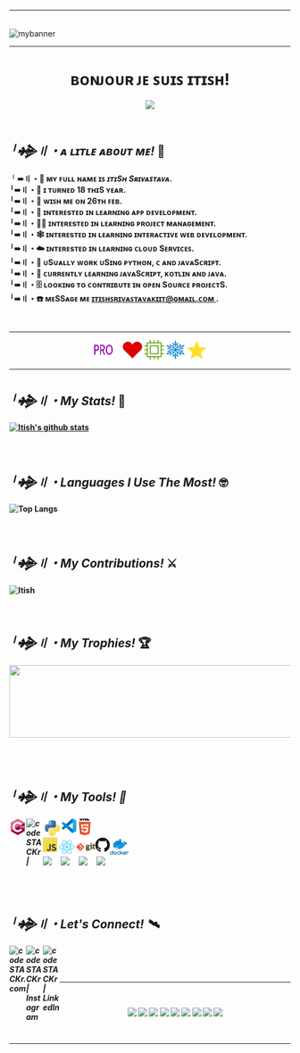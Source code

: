 -------
<br/>
<img align="center" alt="mybanner" src="https://i.postimg.cc/FR00q4XX/Purple-and-Blue-Gradient-Memphis-Live-Stream-Linkedin-Banner-1.png"/> 
<br/>

-------
<h1 align="center"><b/>ʙᴏɴᴊᴏᴜʀ ᴊᴇ ꜱᴜɪꜱ ɪᴛɪꜱʜ!</h1>
<p align="center"><img src="https://img.shields.io/badge/Co--Founder%2FLead-CodeHolic's%20Point-orange" /><br/><br/>
</p>

  <h2 align="left"><b><i>╵𒄉〢・ᴀ ʟɪᴛʟᴇ ᴀʙᴏᴜᴛ ᴍᴇ!</b></i> 🤩 </h2>
  <p align="left">
  ╵➠〢・👦 ᴍʏ ꜰᴜʟʟ ɴᴀᴍᴇ ɪꜱ <b><i>ɪᴛɪSʜ Sʀɪᴠᴀꜱᴛᴀᴠᴀ</b></i>. <br/>
  ╵➠〢・🧓 ɪ ᴛᴜʀɴᴇᴅ <b>18</b> ᴛʜɪS ʏᴇᴀʀ. <br/>
  ╵➠〢・🎂 ᴡɪꜱʜ ᴍᴇ ᴏɴ <b>26ᴛʜ ꜰᴇʙ</b>.<br/>
  ╵➠〢・💠 ɪɴᴛᴇʀᴇsᴛᴇᴅ ɪɴ ʟᴇᴀʀɴɪɴɢ <b>ᴀᴘᴘ ᴅᴇᴠᴇʟᴏᴘᴍᴇɴᴛ.</b></br>
  ╵➠〢・👨‍⚖️ ɪɴᴛᴇʀᴇsᴛᴇᴅ ɪɴ ʟᴇᴀʀɴɪɴɢ <b>ᴘʀᴏᴊᴇᴄᴛ ᴍᴀɴᴀɢᴇᴍᴇɴᴛ.</b><br/>
  ╵➠〢・🕸️ ɪɴᴛᴇʀᴇsᴛᴇᴅ ɪɴ ʟᴇᴀʀɴɪɴɢ <b>ɪɴᴛᴇʀᴀᴄᴛɪᴠᴇ ᴡᴇʙ ᴅᴇᴠᴇʟᴏᴘᴍᴇɴᴛ.</b><br/>
  ╵➠〢・☁️ ɪɴᴛᴇʀᴇsᴛᴇᴅ ɪɴ ʟᴇᴀʀɴɪɴɢ <b>ᴄʟᴏᴜᴅ Sᴇʀᴠɪᴄᴇꜱ.</b><br/>
  ╵➠〢・🧰 ᴜSᴜᴀʟʟʏ ᴡᴏʀᴋ ᴜSɪɴɢ <b>ᴘʏᴛʜᴏɴ</b>, <b>ᴄ</b> ᴀɴᴅ <b>ᴊᴀᴠᴀSᴄʀɪᴘᴛ</b>. <br/>
  ╵➠〢・📂 ᴄᴜʀʀᴇɴᴛʟʏ ʟᴇᴀʀɴɪɴɢ <b>ᴊᴀᴠᴀSᴄʀɪᴘᴛ</b>, <b>ᴋᴏᴛʟɪɴ</b> ᴀɴᴅ <b>ᴊᴀᴠᴀ</b>. <br/>
  ╵➠〢・🗄️ ʟᴏᴏᴋɪɴɢ ᴛᴏ ᴄᴏɴᴛʀɪʙᴜᴛᴇ ɪɴ <b>ᴏᴘᴇɴ Sᴏᴜʀᴄᴇ ᴘʀᴏᴊᴇᴄᴛS</b>. <br/>
  ╵➠〢・☎️ ᴍᴇSSᴀɢᴇ ᴍᴇ <b><a href="ItishsrivastavaKIIT@gmail.com">ɪᴛɪꜱʜꜱʀɪᴠᴀꜱᴛᴀᴠᴀᴋɪɪᴛ@ɢᴍᴀɪʟ.ᴄᴏᴍ
</a></b>.</p>
  <br/>
  
  -------
  <p align="center">
  <a href='https://github.com/pricing'><img src='https://raw.githubusercontent.com/acervenky/animated-github-badges/master/assets/pro.gif' width='35' height='35'></a> 
  <a href='https://docs.github.com/en/github/supporting-the-open-source-community-with-github-sponsors'><img src='https://raw.githubusercontent.com/acervenky/animated-github-badges/master/assets/sponsorbadge.gif' width='35' height='35'></a>
  <a href='https://docs.github.com/en/developers'><img src='https://raw.githubusercontent.com/acervenky/animated-github-badges/master/assets/devbadge.gif' width='35' height='35'></a>
  <a href='https://archiveprogram.github.com/'><img src='https://raw.githubusercontent.com/acervenky/animated-github-badges/master/assets/acbadge.gif' width='35' height='35'></a>
  <a href='https://stars.github.com/'><img src='https://raw.githubusercontent.com/acervenky/animated-github-badges/master/assets/starbadge.gif' width='35' height='35'></a>
  </p>
  
  --------
  

## ***╵𒄉〢・My Stats!*** 👀
[![Itish's github stats](https://github-readme-stats.vercel.app/api?username=Legendary-Person&count_private=true&include_all_commits=true&theme=synthwave)](https://google.com)
<br/>
<br/><br/>

## ***╵𒄉〢・Languages I Use The Most!*** 🤓
![Top Langs](https://i.postimg.cc/W3sD020t/save.png)
<br/>
<br/>
<br/>

## ***╵𒄉〢・My Contributions!*** ⚔️
<p align="left">
<img width="500px" src="https://github-readme-streak-stats.herokuapp.com/?user=Legendary-Person&amp;" alt="Itish" style="max-width: 100%;"/>
</p>
<br/>

## ***╵𒄉〢・My Trophies!*** 🏆
<p align="left">
<img height="130px" width="800px" src="https://github-profile-trophy.vercel.app/?username=Legendary-Person&show_icons=true&theme=dracula"/>
  </p><br/>
<br/> 
  
  
<p align="left">
<h2><b/><i/>╵𒄉〢・My Tools! 🤙</h2>
<img align="left" alt="codeSTACKr.com" width="30px" src="https://raw.githubusercontent.com/devicons/devicon/master/icons/cplusplus/cplusplus-original.svg" />
<img align="left" alt="codeSTACKr |" width="30px" src="https://camo.githubusercontent.com/76ae44a94388e048be2d8f5730d221c844f291162e6c5cdd632b1623a1b859f8/68747470733a2f2f7777772e766563746f726c6f676f2e7a6f6e652f6c6f676f732f6b6f746c696e6c616e672f6b6f746c696e6c616e672d69636f6e2e737667" />
<img align="left" alt="codeSTACKr |" width="34px" src="https://raw.githubusercontent.com/devicons/devicon/master/icons/python/python-original.svg" />
<img align="left" alt="Visual Studio Code" width="26px" src="https://raw.githubusercontent.com/github/explore/80688e429a7d4ef2fca1e82350fe8e3517d3494d/topics/visual-studio-code/visual-studio-code.png" />
<img align="left" alt="HTML5" width="30px" src="https://raw.githubusercontent.com/github/explore/80688e429a7d4ef2fca1e82350fe8e3517d3494d/topics/html/html.png" /><br/><br/>
<img align="left" alt="JavaScript" width="26px" src="https://raw.githubusercontent.com/github/explore/80688e429a7d4ef2fca1e82350fe8e3517d3494d/topics/javascript/javascript.png" />
<img align="left" alt="React" width="34px" src="https://raw.githubusercontent.com/github/explore/80688e429a7d4ef2fca1e82350fe8e3517d3494d/topics/react/react.png" />
<img align="left" alt="Git" width="34px" src="https://raw.githubusercontent.com/github/explore/80688e429a7d4ef2fca1e82350fe8e3517d3494d/topics/git/git.png" />
<img align="left" alt="GitHub" width="26px" src="https://raw.githubusercontent.com/github/explore/78df643247d429f6cc873026c0622819ad797942/topics/github/github.png" />
<img align="left" alt="Docker" width="34px" src="https://raw.githubusercontent.com/github/explore/80688e429a7d4ef2fca1e82350fe8e3517d3494d/topics/docker/docker.png" /><br/><br/>
<img align="left" width="32px" src="https://img.icons8.com/color/48/000000/c-programming.png"/>
<img align="left" width="32px" src="https://img.icons8.com/color/48/000000/webstorm.png"/>
<img align="left" width="32px" src="https://img.icons8.com/color/48/000000/pycharm.png"/>
<img align="left" width="32px" src="https://img.icons8.com/color/48/000000/intellij-idea.png"/>

</p>
<br/>
<br/>
<br/>

## ***╵𒄉〢・Let's Connect!*** 🛰️
[<img align="left" alt="codeSTACKr.com" width="30px" src="https://www.svgrepo.com/show/109739/earth-globe.svg" />][website]
[<img align="left" alt="codeSTACKr | Instagram" width="30px" src="https://www.svgrepo.com/show/217758/instagram.svg" />][instagram]
[<img align="left" alt="codeSTACKr | LinkedIn" width="30px" src="https://www.svgrepo.com/show/134579/linkedin.svg" />][linkedin]
<br/>
<br/>
<br/>

<!-- This section you create this variables that are used above -->
[website]: http://itishsrivastava.me/
[instagram]: https://www.instagram.com/just_a_woke_human/
[linkedin]: https://www.linkedin.com/in/itish-srivastava-614431229/

------

<br/><p align="center">
<img src="https://img.shields.io/badge/Project-Manager-red"/>
<img src="https://img.shields.io/badge/Developer-blue"/>
<img src="https://img.shields.io/badge/Programmer-purple"/>
<img src="https://img.shields.io/badge/Open-Source-neon"/>
<img src="https://img.shields.io/badge/Google-Cloud-green"/>
<img src="https://img.shields.io/badge/Data-Visualization-brown"/>
<img src="https://img.shields.io/badge/Scala-silver"/>
<img src="https://img.shields.io/badge/DSA-gold"/>
<img src="https://img.shields.io/badge/GSOC-2022-lightgreen"/></p><br/>

------

